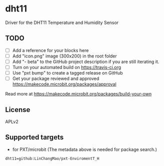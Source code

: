 # dht11

Driver for the DHT11 Temperature and Humidity Sensor

## TODO

- [ ] Add a reference for your blocks here
- [ ] Add "icon.png" image (300x200) in the root folder
- [ ] Add "- beta" to the GitHub project description if you are still iterating it.
- [ ] Turn on your automated build on https://travis-ci.org
- [ ] Use "pxt bump" to create a tagged release on GitHub
- [ ] Get your package reviewed and approved https://makecode.microbit.org/packages/approval

Read more at https://makecode.microbit.org/packages/build-your-own

## License

APLv2

## Supported targets

* for PXT/microbit
(The metadata above is needed for package search.)

```package
dht11=github:LinChangMao/pxt-EnviromentT_H
```
